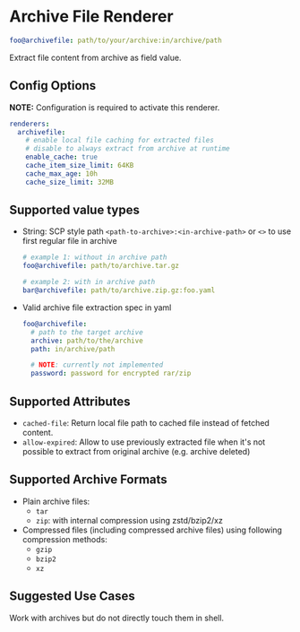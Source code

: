 # Archive File Renderer

```yaml
foo@archivefile: path/to/your/archive:in/archive/path
```

Extract file content from archive as field value.

## Config Options

__NOTE:__ Configuration is required to activate this renderer.

```yaml
renderers:
  archivefile:
    # enable local file caching for extracted files
    # disable to always extract from archive at runtime
    enable_cache: true
    cache_item_size_limit: 64KB
    cache_max_age: 10h
    cache_size_limit: 32MB
```

## Supported value types

- String: SCP style path `<path-to-archive>:<in-archive-path>` or `<>` to use first regular file in archive

  ```yaml
  # example 1: without in archive path
  foo@archivefile: path/to/archive.tar.gz

  # example 2: with in archive path
  bar@archivefile: path/to/archive.zip.gz:foo.yaml
  ```

- Valid archive file extraction spec in yaml

  ```yaml
  foo@archivefile:
    # path to the target archive
    archive: path/to/the/archive
    path: in/archive/path

    # NOTE: currently not implemented
    password: password for encrypted rar/zip
  ```

## Supported Attributes

- `cached-file`: Return local file path to cached file instead of fetched content.
- `allow-expired`: Allow to use previously extracted file when it's not possible to extract from original archive (e.g. archive deleted)

## Supported Archive Formats

- Plain archive files:
  - `tar`
  - `zip`: with internal compression using zstd/bzip2/xz
- Compressed files (including compressed archive files) using following compression methods:
  - `gzip`
  - `bzip2`
  - `xz`

## Suggested Use Cases

Work with archives but do not directly touch them in shell.
